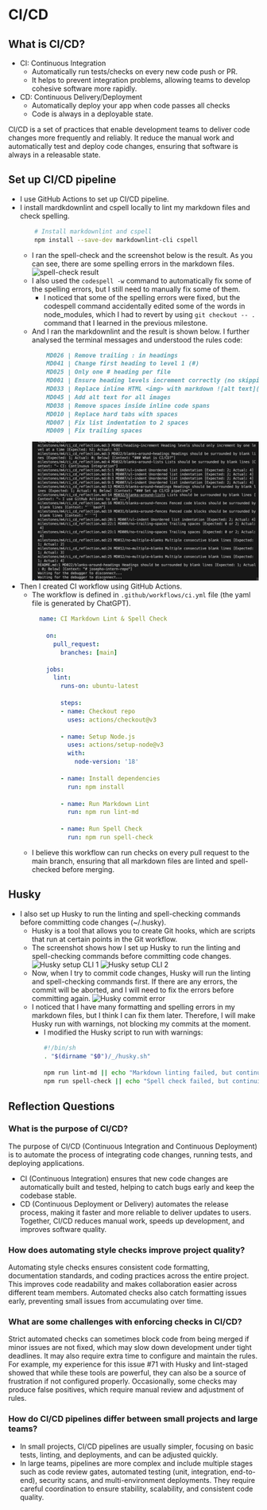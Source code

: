 # CI/CD

## What is CI/CD?
- CI: Continuous Integration
    - Automatically run tests/checks on every new code push or PR.
    - It helps to prevent integration problems, allowing teams to develop cohesive software more rapidly.
- CD: Continuous Delivery/Deployment
    - Automatically deploy your app when code passes all checks
    - Code is always in a deployable state.

CI/CD is a set of practices that enable development teams to deliver code changes more frequently and reliably. It reduce the manual work and automatically test and deploy code changes, ensuring that software is always in a releasable state.

## Set up CI/CD pipeline
- I use GitHub Actions to set up CI/CD pipeline.
- I install mardkdownlint and cspell locally to lint my markdown files and check spelling.
    ```bash
        # Install markdownlint and cspell
        npm install --save-dev markdownlint-cli cspell
    ```
    - I ran the spell-check and the screenshot below is the result. As you can see, there are some spelling errors in the markdown files.
        ![spell-check result](<Screenshot 2025-06-17 at 3.12.02 pm.png>)
    - I also used the `codespell -w` command to automatically fix some of the spelling errors, but I still need to manually fix some of them.
      - I noticed that some of the spelling errors were fixed, but the codespell command accidentally edited some of the words in node_modules, which I had to revert by using `git checkout -- .` command that I learned in the previous milestone.
    - And I ran the markdownlint and the result is shown below. I further analysed the terminal messages and understood the rules code:
        ```md
            MD026 | Remove trailing : in headings
            MD041 | Change first heading to level 1 (#)
            MD025 | Only one # heading per file
            MD001 | Ensure heading levels increment correctly (no skipping levels)
            MD033 | Replace inline HTML <img> with markdown ![alt text](url)
            MD045 | Add alt text for all images
            MD038 | Remove spaces inside inline code spans
            MD010 | Replace hard tabs with spaces
            MD007 | Fix list indentation to 2 spaces    
            MD009 | Fix trailing spaces
        ```
        ![Terminal message for checking markdownlint](image.png)
- Then I created CI workflow using GitHub Actions. 
  - The workflow is defined in `.github/workflows/ci.yml` file (the yaml file is generated by ChatGPT).
    ```yaml
      name: CI Markdown Lint & Spell Check

        on:
          pull_request:
            branches: [main]

        jobs:
          lint:
            runs-on: ubuntu-latest

            steps:
            - name: Checkout repo
              uses: actions/checkout@v3

            - name: Setup Node.js
              uses: actions/setup-node@v3
              with:
                node-version: '18'

            - name: Install dependencies
              run: npm install

            - name: Run Markdown Lint
              run: npm run lint-md

            - name: Run Spell Check
              run: npm run spell-check
    ```
  - I believe this workflow can run checks on every pull request to the main branch, ensuring that all markdown files are linted and spell-checked before merging.

## Husky
- I also set up Husky to run the linting and spell-checking commands before committing code changes (~/.husky).
  - Husky is a tool that allows you to create Git hooks, which are scripts that run at certain points in the Git workflow.
  - The screenshot shows how I set up Husky to run the linting and spell-checking commands before committing code changes.
    ![Husky setup CLI 1](<Screenshot 2025-06-17 at 3.34.02 pm.png>)
    ![Husky setup CLI 2](<Screenshot 2025-06-17 at 3.36.18 pm.png>)
  - Now, when I try to commit code changes, Husky will run the linting and spell-checking commands first. If there are any errors, the commit will be aborted, and I will need to fix the errors before committing again.
    ![Husky commit error](<Screenshot 2025-06-17 at 3.37.44 pm.png>)
  - I noticed that I have many formatting and spelling errors in my markdown files, but I think I can fix them later. Therefore, I will make Husky run with warnings, not blocking my commits at the moment.
    - I modified the Husky script to run with warnings:
      ```bash
      #!/bin/sh
      . "$(dirname "$0")/_/husky.sh"

      npm run lint-md || echo "Markdown linting failed, but continuing with commit."
      npm run spell-check || echo "Spell check failed, but continuing with commit."
      ```

## Reflection Questions
### What is the purpose of CI/CD?

The purpose of CI/CD (Continuous Integration and Continuous Deployment) is to automate the process of integrating code changes, running tests, and deploying applications. 
- CI (Continuous Integration) ensures that new code changes are automatically built and tested, helping to catch bugs early and keep the codebase stable. 
- CD (Continuous Deployment or Delivery) automates the release process, making it faster and more reliable to deliver updates to users. Together, CI/CD reduces manual work, speeds up development, and improves software quality.

### How does automating style checks improve project quality?

Automating style checks ensures consistent code formatting, documentation standards, and coding practices across the entire project. This improves code readability and makes collaboration easier across different team members. Automated checks also catch formatting issues early, preventing small issues from accumulating over time.

### What are some challenges with enforcing checks in CI/CD?

Strict automated checks can sometimes block code from being merged if minor issues are not fixed, which may slow down development under tight deadlines. It may also require extra time to configure and maintain the rules. For example, my experience for this issue #71 with Husky and lint-staged showed that while these tools are powerful, they can also be a source of frustration if not configured properly. Occasionally, some checks may produce false positives, which require manual review and adjustment of rules.

### How do CI/CD pipelines differ between small projects and large teams?

- In small projects, CI/CD pipelines are usually simpler, focusing on basic tests, linting, and deployments, and can be adjusted quickly. 
- In large teams, pipelines are more complex and include multiple stages such as code review gates, automated testing (unit, integration, end-to-end), security scans, and multi-environment deployments. They require careful coordination to ensure stability, scalability, and consistent code quality.

    
